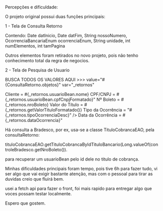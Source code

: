 Percepções e dificuldade:

O projeto original possui duas funções principais:

1 - Tela de Consulta Retorno

Contendo: Date datInicio, Date datFim, String nossoNumero, OcorrenciaBancariaEnum ocorrenciaEnum, String unidade, int numElementos, int tamPagina

Outros elementos foram retirados no novo projeto, pois não tenho conhecimento total da regra de negocios.

2 - Tela de Pesquisa de Usuario


BUSCA TODOS OS VALORES AQUI >>>	value="#{ConsultaRetorno.objetos}" var="_retornos"

Cliente = #{_retornos.usuarioBean.nome}
CPF/CNPJ = #{_retornos.usuarioBean.cpfCnpjFormatado}"
Nº Boleto = #{_retornos.nroBoleto}
Valor do Título = #{_retornos.getValorTituloFormatado()}
Tipo da Ocorrência = "#{_retornos.tipoOcorrenciaDesc}" />
Data da Ocorrência = #{_retornos.dataOcorrencia}"


Há consulta a Bradesco, por ex, usa-se a classe TituloCobrancaEAO, pela consultaRetorno: 

tituloCobrancaEAO.getTituloCobrancaByIdTituloBancario(Long.valueOf(controleBradesco.getNroBoleto()).

para recuperar um usuarioBean pelo id dele no titulo de cobrança.


Minhas dificuldades principais foram tempo, pois tive 6h para fazer tudo, vi ser algo que vai exigir bastante atenção, mas com o pessoal para tirar as duvidas creio que fluirá bem.

usei a fetch api para fazer o front, foi mais rapido para entregar algo que voces possam testar localmente.

Espero que gostem.